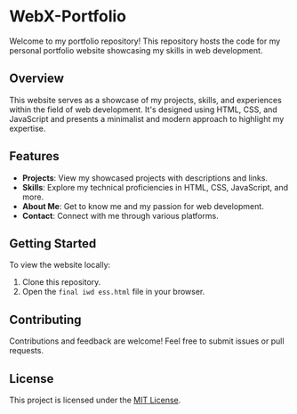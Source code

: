 # WebX-Portfolio

Welcome to my portfolio repository! This repository hosts the code for my personal portfolio website showcasing my skills in web development.

## Overview

This website serves as a showcase of my projects, skills, and experiences within the field of web development. It's designed using HTML, CSS, and JavaScript and presents a minimalist and modern approach to highlight my expertise.

## Features

- **Projects**: View my showcased projects with descriptions and links.
- **Skills**: Explore my technical proficiencies in HTML, CSS, JavaScript, and more.
- **About Me**: Get to know me and my passion for web development.
- **Contact**: Connect with me through various platforms.

## Getting Started

To view the website locally:
1. Clone this repository.
2. Open the `final iwd ess.html` file in your browser.

## Contributing

Contributions and feedback are welcome! Feel free to submit issues or pull requests.

## License

This project is licensed under the [MIT License]([link-to-license](https://github.com/kartikeyk8/WebX-Portfolio?tab=MIT-1-ov-file#)https://github.com/kartikeyk8/WebX-Portfolio?tab=MIT-1-ov-file#).
